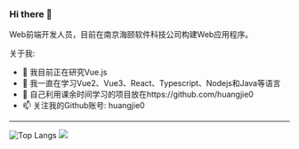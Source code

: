 ### Hi there 👋

Web前端开发人员，目前在南京海颐软件科技公司构建Web应用程序。

关于我:

- 🔭 我目前正在研究Vue.js
- 🌱 我一直在学习Vue2、Vue3、React、Typescript、Nodejs和Java等语言
- 🤔 自己利用课余时间学习的项目放在https://github.com/huangjie0
- 📫 关注我的Github账号: huangjie0
---

![Top Langs](https://github-readme-stats.vercel.app/api/top-langs/?username=huangjie0&layout=compact&theme=tokyonight)
![](https://github-readme-stats.vercel.app/api?username=huangjie0e&show_icons=true&theme=transparent)





